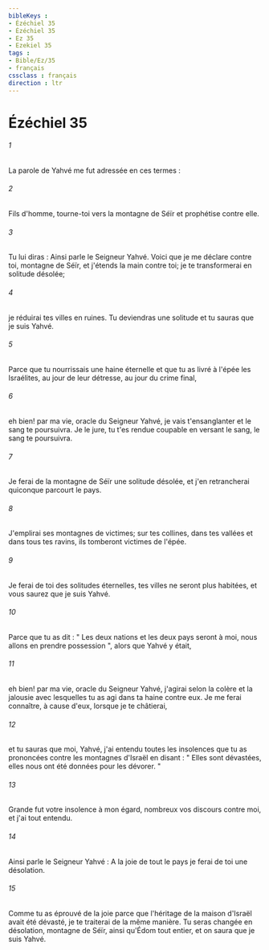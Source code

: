 ```yaml
---
bibleKeys : 
- Ézéchiel 35
- Ézéchiel 35
- Ez 35
- Ezekiel 35
tags : 
- Bible/Ez/35
- français
cssclass : français
direction : ltr
---
```


# Ézéchiel 35

###### 1
La parole de Yahvé me fut adressée en ces termes : 
###### 2
Fils d'homme, tourne-toi vers la montagne de Séïr et prophétise contre elle. 
###### 3
Tu lui diras : Ainsi parle le Seigneur Yahvé. Voici que je me déclare contre toi, montagne de Séïr, et j'étends la main contre toi; je te transformerai en solitude désolée; 
###### 4
je réduirai tes villes en ruines. Tu deviendras une solitude et tu sauras que je suis Yahvé. 
###### 5
Parce que tu nourrissais une haine éternelle et que tu as livré à l'épée les Israélites, au jour de leur détresse, au jour du crime final, 
###### 6
eh bien! par ma vie, oracle du Seigneur Yahvé, je vais t'ensanglanter et le sang te poursuivra. Je le jure, tu t'es rendue coupable en versant le sang, le sang te poursuivra. 
###### 7
Je ferai de la montagne de Séïr une solitude désolée, et j'en retrancherai quiconque parcourt le pays. 
###### 8
J'emplirai ses montagnes de victimes; sur tes collines, dans tes vallées et dans tous tes ravins, ils tomberont victimes de l'épée. 
###### 9
Je ferai de toi des solitudes éternelles, tes villes ne seront plus habitées, et vous saurez que je suis Yahvé. 
###### 10
Parce que tu as dit : " Les deux nations et les deux pays seront à moi, nous allons en prendre possession ", alors que Yahvé y était, 
###### 11
eh bien! par ma vie, oracle du Seigneur Yahvé, j'agirai selon la colère et la jalousie avec lesquelles tu as agi dans ta haine contre eux. Je me ferai connaître, à cause d'eux, lorsque je te châtierai, 
###### 12
et tu sauras que moi, Yahvé, j'ai entendu toutes les insolences que tu as prononcées contre les montagnes d'Israël en disant : " Elles sont dévastées, elles nous ont été données pour les dévorer. " 
###### 13
Grande fut votre insolence à mon égard, nombreux vos discours contre moi, et j'ai tout entendu. 
###### 14
Ainsi parle le Seigneur Yahvé : A la joie de tout le pays je ferai de toi une désolation. 
###### 15
Comme tu as éprouvé de la joie parce que l'héritage de la maison d'Israël avait été dévasté, je te traiterai de la même manière. Tu seras changée en désolation, montagne de Séïr, ainsi qu'Édom tout entier, et on saura que je suis Yahvé. 

